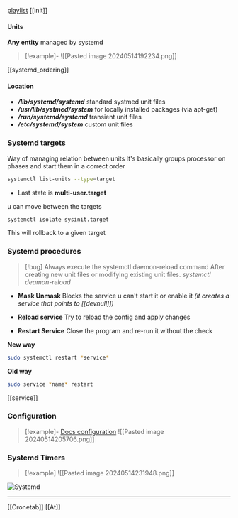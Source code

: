 [playlist](https://www.youtube.com/watch?v=N1vgvhiyq0E&list=PLtK75qxsQaMKPbuVpGuqUQYRiTwTAmqeI&index=1)
[[init]]

#### Units 
**Any entity** managed by systemd
>[!example]-
>![[Pasted image 20240514192234.png]]



[[systemd_ordering]]


#### Location 

- ***/lib/systemd/systemd*** 
	 standard systmed unit files
- ***/usr/lib/systmed/system*** 
		for locally installed packages (via apt-get)
- ***/run/systemd/systemd***
	transient unit files
- ***/etc/systemd/system***
	custom unit files
	


### Systemd targets 
Way of managing relation between units
It's basically groups processor on phases and start them in a correct order

```bash
systemctl list-units --type=target
```


- Last state is **multi-user.target**


u can move between the targets 
```bash
systemctl isolate sysinit.target
```

This will rollback to a given target
### Systemd procedures

>[!bug] Always execute the systemctl daemon-reload command
> After creating new unit files or modifying existing unit files. 
>*systemctl deamon-reload*

- **Mask Unmask**
	Blocks the service u can't start it or enable it 
	*(it creates a service that points to [[devnull]])*

- **Reload service**
	Try to reload the config and apply changes

- **Restart Service**
	Close the program and re-run it without the check

**New way**
```bash
sudo systemctl restart *service*
```
**Old way**
```bash
sudo service *name* restart 
```

[[service]]


### Configuration
>[!example]- [Docs configuration](https://access.redhat.com/documentation/enus/red_hat_enterprise_linux/8/html-single/using_systemd_unit_files_to_customize_and_optimize_your_system/indexj)
>![[Pasted image 20240514205706.png]]





### Systemd Timers
>[!example]
>![[Pasted image 20240514231948.png]]

![Systemd](https://www.youtube.com/watch?v=n6BuUgkZ5T0)






--- 
[[Cronetab]] [[At]]
